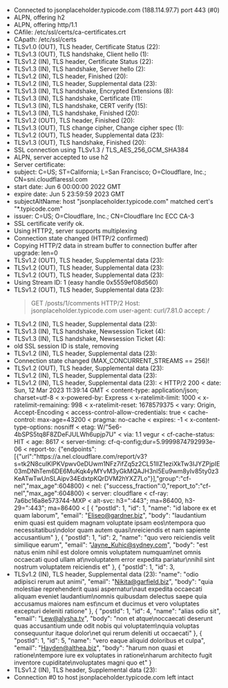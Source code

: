 - Connected to jsonplaceholder.typicode.com (188.114.97.7) port 443 (#0)
- ALPN, offering h2
- ALPN, offering http/1.1
- CAfile: /etc/ssl/certs/ca-certificates.crt
- CApath: /etc/ssl/certs
- TLSv1.0 (OUT), TLS header, Certificate Status (22):
- TLSv1.3 (OUT), TLS handshake, Client hello (1):
- TLSv1.2 (IN), TLS header, Certificate Status (22):
- TLSv1.3 (IN), TLS handshake, Server hello (2):
- TLSv1.2 (IN), TLS header, Finished (20):
- TLSv1.2 (IN), TLS header, Supplemental data (23):
- TLSv1.3 (IN), TLS handshake, Encrypted Extensions (8):
- TLSv1.3 (IN), TLS handshake, Certificate (11):
- TLSv1.3 (IN), TLS handshake, CERT verify (15):
- TLSv1.3 (IN), TLS handshake, Finished (20):
- TLSv1.2 (OUT), TLS header, Finished (20):
- TLSv1.3 (OUT), TLS change cipher, Change cipher spec (1):
- TLSv1.2 (OUT), TLS header, Supplemental data (23):
- TLSv1.3 (OUT), TLS handshake, Finished (20):
- SSL connection using TLSv1.3 / TLS_AES_256_GCM_SHA384
- ALPN, server accepted to use h2
- Server certificate:
- subject: C=US; ST=California; L=San Francisco; O=Cloudflare, Inc.; CN=sni.cloudflaressl.com
- start date: Jun 6 00:00:00 2022 GMT
- expire date: Jun 5 23:59:59 2023 GMT
- subjectAltName: host "jsonplaceholder.typicode.com" matched cert's "\*.typicode.com"
- issuer: C=US; O=Cloudflare, Inc.; CN=Cloudflare Inc ECC CA-3
- SSL certificate verify ok.
- Using HTTP2, server supports multiplexing
- Connection state changed (HTTP/2 confirmed)
- Copying HTTP/2 data in stream buffer to connection buffer after upgrade: len=0
- TLSv1.2 (OUT), TLS header, Supplemental data (23):
- TLSv1.2 (OUT), TLS header, Supplemental data (23):
- TLSv1.2 (OUT), TLS header, Supplemental data (23):
- Using Stream ID: 1 (easy handle 0x5559ef08d560)
- TLSv1.2 (OUT), TLS header, Supplemental data (23):
  > GET /posts/1/comments HTTP/2
  > Host: jsonplaceholder.typicode.com
  > user-agent: curl/7.81.0
  > accept: _/_
- TLSv1.2 (IN), TLS header, Supplemental data (23):
- TLSv1.3 (IN), TLS handshake, Newsession Ticket (4):
- TLSv1.3 (IN), TLS handshake, Newsession Ticket (4):
- old SSL session ID is stale, removing
- TLSv1.2 (IN), TLS header, Supplemental data (23):
- Connection state changed (MAX_CONCURRENT_STREAMS == 256)!
- TLSv1.2 (OUT), TLS header, Supplemental data (23):
- TLSv1.2 (IN), TLS header, Supplemental data (23):
- TLSv1.2 (IN), TLS header, Supplemental data (23):
  <!-- HEADER -->
  < HTTP/2 200
  < date: Sun, 12 Mar 2023 11:39:14 GMT
  < content-type: application/json; charset=utf-8
  < x-powered-by: Express
  < x-ratelimit-limit: 1000
  < x-ratelimit-remaining: 998
  < x-ratelimit-reset: 1678579375
  < vary: Origin, Accept-Encoding
  < access-control-allow-credentials: true
  < cache-control: max-age=43200
  < pragma: no-cache
  < expires: -1
  < x-content-type-options: nosniff
  < etag: W/"5e6-4bSPS5tq8F8ZDeFJULWh6upjp7U"
  < via: 1.1 vegur
  < cf-cache-status: HIT
  < age: 8617
  < server-timing: cf-q-config;dur=5.9999874792993e-06
  < report-to: {"endpoints":[{"url":"https:\/\/a.nel.cloudflare.com\/report\/v3?s=tk2N8cuIKlPKVpwv0eDUwm1NFz7ifZq5z2CL51lIZ1eziXkTw3IJYZPjpIE03mDNhTem6DE6MuKqk4yMYvM3yGkMQAJH3nl5Eu9wm8yIv85ty0z3KeATwTwUnSLAipv34EdxtpKQrDVM2hYXZ7Lo"}],"group":"cf-nel","max_age":604800}
  < nel: {"success_fraction":0,"report_to":"cf-nel","max_age":604800}
  < server: cloudflare
  < cf-ray: 7a6bc16a8e573744-MXP
  < alt-svc: h3=":443"; ma=86400, h3-29=":443"; ma=86400
  <
  [
  {
  "postId": 1,
  "id": 1,
  "name": "id labore ex et quam laborum",
  "email": "Eliseo@gardner.biz",
  "body": "laudantium enim quasi est quidem magnam voluptate ipsam eos\ntempora quo necessitatibus\ndolor quam autem quasi\nreiciendis et nam sapiente accusantium"
  },
  {
  "postId": 1,
  "id": 2,
  "name": "quo vero reiciendis velit similique earum",
  "email": "Jayne_Kuhic@sydney.com",
  "body": "est natus enim nihil est dolore omnis voluptatem numquam\net omnis occaecati quod ullam at\nvoluptatem error expedita pariatur\nnihil sint nostrum voluptatem reiciendis et"
  },
  {
  "postId": 1,
  "id": 3,
- TLSv1.2 (IN), TLS header, Supplemental data (23):
  "name": "odio adipisci rerum aut animi",
  "email": "Nikita@garfield.biz",
  "body": "quia molestiae reprehenderit quasi aspernatur\naut expedita occaecati aliquam eveniet laudantium\nomnis quibusdam delectus saepe quia accusamus maiores nam est\ncum et ducimus et vero voluptates excepturi deleniti ratione"
  },
  {
  "postId": 1,
  "id": 4,
  "name": "alias odio sit",
  "email": "Lew@alysha.tv",
  "body": "non et atque\noccaecati deserunt quas accusantium unde odit nobis qui voluptatem\nquia voluptas consequuntur itaque dolor\net qui rerum deleniti ut occaecati"
  },
  {
  "postId": 1,
  "id": 5,
  "name": "vero eaque aliquid doloribus et culpa",
  "email": "Hayden@althea.biz",
  "body": "harum non quasi et ratione\ntempore iure ex voluptates in ratione\nharum architecto fugit inventore cupiditate\nvoluptates magni quo et"
  }
- TLSv1.2 (IN), TLS header, Supplemental data (23):
- Connection #0 to host jsonplaceholder.typicode.com left intact
